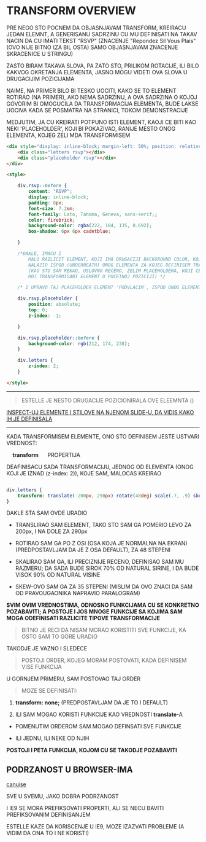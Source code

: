 # TRANSFORM OVERVIEW

PRE NEGO STO POCNEM DA OBJASNJAVAM TRANSFORM, KREIRACU JEDAN ELEMNT, A GENERISANU SADRZINU CU MU DEFINISATI NA TAKAV NACIN DA CU IMATI TEKST "RSVP" (ZNACENJE "Repondez Sil Vous Plais" (OVO NIJE BITNO (ZA BIL OSTA) SAMO OBJASNJAVAM ZNACENJE SKRACENICE U STRINGU)

ZASTO BIRAM TAKAVA SLOVA, PA ZATO STO, PRILIKOM ROTACIJE, ILI BILO KAKVOG OKRETANJA ELEMENTA, JASNO MOGU VIDETI OVA SLOVA U DRUGACIJIM POZICIJAMA

NAIME, NA PRIMER BILO BI TESKO UOCITI, KAKO SE TO ELEMENT ROTIRAO (NA PRIMER), AKO NEMA SADRZINU, A OVA SADRZINA O KOJOJ GOVORIM BI OMOGUCILA DA TRANSFORMACIJA ELEMENTA, BUDE LAKSE UOCIVA KADA SE POSMATRA NA STRANICI, TOKOM DEMONSTRACIJE

MEDJUTIM, JA CU KREIRATI POTPUNO ISTI ELEMENT, KAOJI CE BITI KAO NEKI 'PLACEHOLDER', KOJI BI POKAZIVAO, RANIJE MESTO ONOG ELEMENTA, KOJEG ZELI MDA TRANSFORMISEM

```HTML
<div style="display: inline-block; margin-left: 50%; position: relative; text-align: center">
    <div class="letters rsvp"></div>
    <div class="placeholder rsvp"></div>
</div>

<style>

    div.rsvp::before {
        content: "RSVP";
        display: inline-block;
        padding: 8px;
        font-size: 7.2em;
        font-family: Lato, Tahoma, Geneva, sans-serif;;
        color: firebrick;
        background-color: rgba(222, 184, 135, 0.692);
        box-shadow: 6px 6px cadetblue;

    }

    /*DAKLE, IMACU I
        MALO RAZLICIT ELEMENT, KOJI IMA DRUGACIJI BACKGROUND COLOR, KOJI BI SE 
        NALAZIO ISPOD (UNDERNEATH) ONOG ELEMENTA ZA KOJEG DEFINISEM TRANSFORMACIJU 
        (KAO STO SAM REKAO, USLOVNO RECENO, ZELIM PLACEHOLDERA, KOJI CE POKAZIVATI, GDE JE BIO 
        MOJ TRANSFORMISANI ELEMENT U POCETNOJ POZICIJI) */

    /* I UPRAVO TAJ PLACEHOLDER ELEMENT 'PODVLACIM', ISPOD ONOG ELEMENTA, KOJEG CU KASNIJE TRANSFORMISATI */

    div.rsvp.placeholder {
        position: absolute;
        top: 0;
        z-index: -1;

    }

    div.rsvp.placeholder::before {
        background-color: rgb(212, 174, 238);
    }

    div.letters {
        z-index: 2;
    }

</style>
```

****

> ESTELLE JE NESTO DRUGACIJE POZICIONIRALA OVE ELEEMNTA ()

[INSPECT-UJ ELEMENTE I STILOVE NA NJENOM SLIDE-U, DA VIDIS KAKO IH JE DEFINISALA](https://estelle.github.io/cssmastery/transforms/#slide6)

****

KADA TRANSFORMISEM ELEMENTE, ONO STO DEFINISEM JESTE USTVARI VREDNOST:

&nbsp;&nbsp;&nbsp;&nbsp;**transform**&nbsp;&nbsp;&nbsp;&nbsp;&nbsp;&nbsp;PROPERTIJA

DEAFINISACU SADA TRANSFORMACIJU, JEDNOG OD ELEMENTA (ONOG KOJI JE IZNAD (z-index: 2)), KOJE SAM, MALOCAS KREIRAO

```CSS

div.letters {
    transform: translate(-200px, 290px) rotate(48deg) scale(.7, .9) skew(35deg);
}

```

DAKLE STA SAM OVDE URADIO

- TRANSLIRAO SAM ELEMENT, TAKO STO SAM GA POMERIO LEVO ZA 200px, I NA DOLE ZA 290px

- ROTIRAO SAM GA PO Z OSI (OSA KOJA JE NORMALNA NA EKRAN) (PREDPOSTAVLJAM DA JE Z OSA DEFAULT), ZA 48 STEPENI

- SKALIRAO SAM GA, ILI PRECIZNIJE RECENO, DEFINISAO SAM MU RAZMERU; DA SADA BUDE SIROK 70% OD NATURAL SIRINE, I DA BUDE VISOK 90% OD NATURAL VISINE

- SKEW-OVO SAM GA ZA 35 STEPENI (MISLIM DA OVO ZNACI DA SAM OD PRAVOUGAONIKA NAPRAVIO PARALOGRAM)

**SVIM OVIM VREDNOSTIMA, ODNOSNO FUNKCIJAMA CU SE KONKRETNO POZABAVITI; A POSTOJE I JOS MNOGE FUNKCIJE SA KOJIMA SAM MOGA ODEFINISATI RAZLICITE TIPOVE TRANSFORMACIJE**

> BITNO JE RECI DA NISAM MORAO KORISTITI SVE FUNKCIJE, KA OSTO SAM TO GORE URADIO

TAKODJE JE VAZNO I SLEDECE

> POSTOJI ORDER, KOJEG MORAM POSTOVATI, KADA DEFINISEM VISE FUNKCIJA

U GORNJEM PRIMERU, SAM POSTOVAO TAJ ORDER

> MOZE SE DEFINISATI:

1. **transform: none;** (PREDPOSTAVLJAM DA JE TO I DEFAULT)

1. ILI SAM MOGAO KORISTI FUNKCIJE KAO VREDNOSTI **translate**-A

- POMENUTIM ORDEROM SAM MOGAO DEFINSATI SVE FUNKCIJE

- ILI JEDNU, ILI NEKE OD NJIH

**POSTOJI I PETA FUNKCIJA, KOJOM CU SE TAKODJE POZABAVITI**

## PODRZANOST U BROWSER-IMA

[canuise](https://caniuse.com/#search=2d%20transforms)

SVE U SVEMU, JAKO DOBRA PODRZANOST

I IE9 SE MORA PREFIKSOVATI PROPERTI, ALI SE NECU BAVITI PREFIKSOVANIM DEFINISANJEM

ESTELLE KAZE DA KORISCENJE U IE9, MOZE IZAZVATI PROBLEME (A VIDIM DA ONA TO I NE KORISTI)
